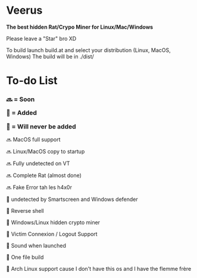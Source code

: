 # Veerus
**The best hidden Rat/Crypo Miner for Linux/Mac/Windows**

Please leave a "Star" bro XD

To build launch build.at and select your distribution (Linux, MacOS, Windows)
The build will be in ./dist/

<h1>To-do List</h1>

<h3>
🔜 = Soon

💚 = Added

🚫 = Will never be added</h3>

🔜 MacOS full support

🔜 Linux/MacOS copy to startup

🔜 Fully undetected on VT

🔜 Complete Rat (almost done)

🔜 Fake Error tah les h4x0r



💚 undetected by Smartscreen and Windows defender

💚 Reverse shell

💚 Windows/Linux hidden crypto miner

💚 Victim Connexion / Logout Support

💚 Sound when launched

💚 One file build


🚫 Arch Linux support cause I don't have this os and I have the flemme frère
